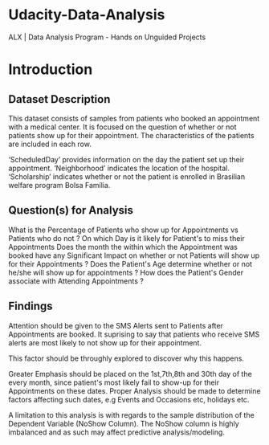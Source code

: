 # Udacity-Data-Analysis
ALX | Data Analysis Program - Hands on Unguided Projects 

# Introduction
## Dataset Description
This dataset consists of samples from patients who booked an appointment with a medical center. It is focused on the question of whether or not patients show up for their appointment. The characteristics of the patients are included in each row.

‘ScheduledDay’ provides information on the day the patient set up their appointment. ‘Neighborhood’ indicates the location of the hospital. ‘Scholarship’ indicates whether or not the patient is enrolled in Brasilian welfare program Bolsa Família.

## Question(s) for Analysis
What is the Percentage of Patients who show up for Appointments vs Patients who do not ?
On which Day is it likely for Patient's to miss their Appointments
Does the month the within which the Appointment was booked have any Significant Impact on whether or not Patients will show up for their Appointments ?
Does the Patient's Age determine whether or not he/she will show up for appointments ?
How does the Patient's Gender associate with Attending Appointments ?

## Findings
Attention should be given to the SMS Alerts sent to Patients after Appointments are booked. It suprising to say that patients who receive SMS alerts are most likely to not show up for their appointment.

This factor should be throughly explored to discover why this happens.

Greater Emphasis should be placed on the 1st,7th,8th and 30th day of the every month, since patient's most likely fail to show-up for their Appointments on these dates. Proper Analysis should be made to determine factors affecting such dates, e.g Events and Occasions etc, holidays etc.

A limitation to this analysis is with regards to the sample distribution of the Dependent Variable (NoShow Column). The NoShow column is highly imbalanced and as such may affect predictive analysis/modeling.
